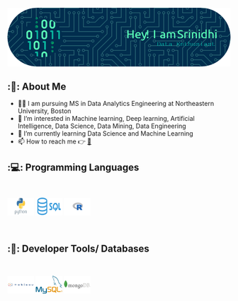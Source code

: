 ![Header](./github-header-image.png)


## ::bust_in_silhouette:: About Me
- 🧑‍🎓 I am pursuing MS in Data Analytics Engineering at Northeastern University, Boston
- 👀 I’m interested in Machine learning, Deep learning, Artificial Intelligence, Data Science, Data Mining, Data Engineering
- 🌱 I’m currently learning Data Science and Machine Learning
- 📫 How to reach me :point_right: 
[:email:](mailto:srioct2@gmail.com)

## ::computer:: Programming Languages

<br>
<p align="left"><img src="https://github.com/srinisrika/srinisrika/blob/main/download__1_-removebg-preview.png" alt="python" width="60" height="40"/>  <img src="https://github.com/srinisrika/srinisrika/blob/main/kisspng-microsoft-sql-server-mysql-database-logo-5b098c6ebad6d7.7316225815273524307653-removebg-preview.png" alt="sql" width="60" height="40"/>  <img src="https://github.com/srinisrika/srinisrika/blob/main/kisspng-machine-learning-with-r-r-for-data-science-medical-image-analysis-in-r-5b6dc893eae191.8019337015339214279621-removebg-preview.png" alt="R" width="60" height="40"/>  
 </p>
<br>

## ::wrench:: Developer Tools/ Databases

<br>
<p align="left"><img src="https://github.com/srinisrika/srinisrika/blob/main/tableau-tableau-software-11564230575eotdec4m6e-removebg-preview.png" width="60" height="40"/>  <img src="https://github.com/srinisrika/srinisrika/blob/main/MySQL-Logo-removebg-preview%20(1).png" width="60" height="40"/>  <img src="https://github.com/srinisrika/srinisrika/blob/main/png-clipart-mongodb-logo-database-nosql-sql-logo-company-text-thumbnail-removebg-preview.png" width="60" height="40"/>  
 </p>
<br>

